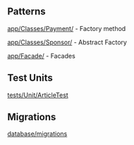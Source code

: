 <h2>Patterns</h2>

<p><u>app/Classes/Payment/</u> - Factory method</p>
<p><u>app/Classes/Sponsor/</u> - Abstract Factory</p>
<p><u>app/Facade/</u> - Facades</p>

<h2>Test Units</h2>

<p><u>tests/Unit/ArticleTest</u></p>

<h2>Migrations</h2>

<p><u>database/migrations</u></p>
